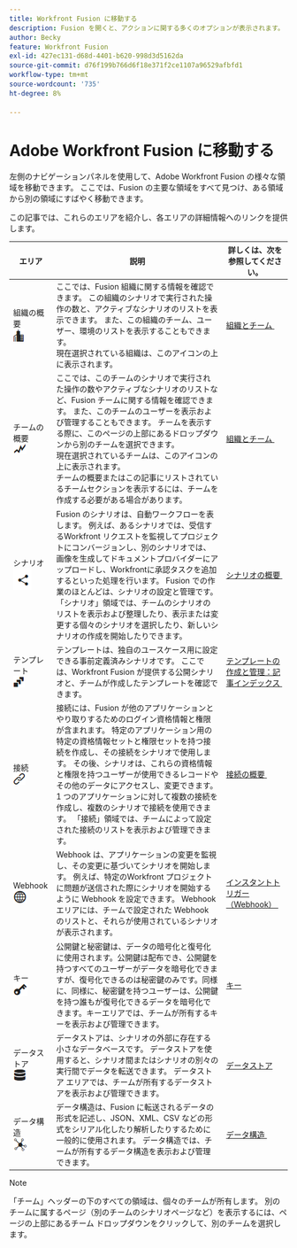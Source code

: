 ```yaml
---
title: Workfront Fusion に移動する
description: Fusion を開くと、アクションに関する多くのオプションが表示されます。 この記事は、ここから移動する場所を理解するのに役立ちます。
author: Becky
feature: Workfront Fusion
exl-id: 427ec131-d68d-4401-b620-998d3d5162da
source-git-commit: d76f199b766d6f18e371f2ce1107a96529afbfd1
workflow-type: tm+mt
source-wordcount: '735'
ht-degree: 8%

---
```


# Adobe Workfront Fusion に移動する

左側のナビゲーションパネルを使用して、Adobe Workfront Fusion の様々な領域を移動できます。 ここでは、Fusion の主要な領域をすべて見つけ、ある領域から別の領域にすばやく移動できます。

この記事では、これらのエリアを紹介し、各エリアの詳細情報へのリンクを提供します。

| エリア | 説明 | 詳しくは、次を参照してください。 |
|---|---|---|
| 組織の概要 <br> ![&#x200B; 組織アイコン &#x200B;](assets/org-icon.png) | ここでは、Fusion 組織に関する情報を確認できます。 この組織のシナリオで実行された操作の数と、アクティブなシナリオのリストを表示できます。 また、この組織のチーム、ユーザー、環境のリストを表示することもできます。<br> 現在選択されている組織は、このアイコンの上に表示されます。 | [&#x200B; 組織とチーム &#x200B;](/help/workfront-fusion/set-up-and-manage-workfront-fusion/set-up-and-manage-orgs-and-teams/set-up-orgs-teams-and-users/org-and-team-overview.md) |
| チームの概要 <br> ![&#x200B; チームアイコン &#x200B;](assets/team-icon.png) | ここでは、このチームのシナリオで実行された操作の数やアクティブなシナリオのリストなど、Fusion チームに関する情報を確認できます。 また、このチームのユーザーを表示および管理することもできます。 チームを表示する際に、このページの上部にあるドロップダウンから別のチームを選択できます。<br> 現在選択されているチームは、このアイコンの上に表示されます。<br> チームの概要またはこの記事にリストされているチームセクションを表示するには、チームを作成する必要がある場合があります。 | [&#x200B; 組織とチーム &#x200B;](/help/workfront-fusion/set-up-and-manage-workfront-fusion/set-up-and-manage-orgs-and-teams/set-up-orgs-teams-and-users/org-and-team-overview.md) |
| シナリオ <br> ![&#x200B; シナリオアイコン &#x200B;](assets/scenarios-icon.png) | Fusion のシナリオは、自動ワークフローを表します。 例えば、あるシナリオでは、受信するWorkfront リクエストを監視してプロジェクトにコンバージョンし、別のシナリオでは、画像を生成してドキュメントプロバイダーにアップロードし、Workfrontに承認タスクを追加するといった処理を行います。 Fusion での作業のほとんどは、シナリオの設定と管理です。 「シナリオ」領域では、チームのシナリオのリストを表示および整理したり、表示または変更する個々のシナリオを選択したり、新しいシナリオの作成を開始したりできます。 | [&#x200B; シナリオの概要 &#x200B;](/help/workfront-fusion/get-started-with-fusion/understand-fusion/scenario-overview.md) |
| テンプレート <br> ![&#x200B; テンプレートアイコン &#x200B;](assets/templates-icon.png) | テンプレートは、独自のユースケース用に設定できる事前定義済みシナリオです。 ここでは、Workfront Fusion が提供する公開シナリオと、チームが作成したテンプレートを確認できます。 | [&#x200B; テンプレートの作成と管理：記事インデックス &#x200B;](/help/workfront-fusion/create-and-manage-templates/create-manage-templates-toc.md) |
| 接続 <br> ![&#x200B; 接続アイコン &#x200B;](assets/connections-icon.png) | 接続には、Fusion が他のアプリケーションとやり取りするためのログイン資格情報と権限が含まれます。 特定のアプリケーション用の特定の資格情報セットと権限セットを持つ接続を作成し、その接続をシナリオで使用します。 その後、シナリオは、これらの資格情報と権限を持つユーザーが使用できるレコードやその他のデータにアクセスし、変更できます。 1 つのアプリケーションに対して複数の接続を作成し、複数のシナリオで接続を使用できます。 「接続」領域では、チームによって設定された接続のリストを表示および管理できます。 | [&#x200B; 接続の概要 &#x200B;](/help/workfront-fusion/get-started-with-fusion/understand-fusion/connection-overview.md) |
| Webhook <br> ![Webhook アイコン &#x200B;](assets/webhooks-icon.png) | Webhook は、アプリケーションの変更を監視し、その変更に基づいてシナリオを開始します。 例えば、特定のWorkfront プロジェクトに問題が送信された際にシナリオを開始するように Webhook を設定できます。 Webhook エリアには、チームで設定された Webhook のリストと、それらが使用されているシナリオが表示されます。 | [&#x200B; インスタントトリガー（Webhook） &#x200B;](/help/workfront-fusion/references/modules/webhooks-reference.md) |
| キー <br> ![&#x200B; キーアイコン &#x200B;](assets/keys-icon.png) | 公開鍵と秘密鍵は、データの暗号化と復号化に使用されます。公開鍵は配布でき、公開鍵を持つすべてのユーザーがデータを暗号化できますが、復号化できるのは秘密鍵のみです。同様に、同様に、秘密鍵を持つユーザーは、公開鍵を持つ誰もが復号化できるデータを暗号化できます。キーエリアでは、チームが所有するキーを表示および管理できます。 | [キー](/help/workfront-fusion/references/modules/keys.md) |
| データストア <br> ![&#x200B; データストアアイコン &#x200B;](assets/data-store-icon.png) | データストアは、シナリオの外部に存在する小さなデータベースです。 データストアを使用すると、シナリオ間またはシナリオの別々の実行間でデータを転送できます。 データストア エリアでは、チームが所有するデータストアを表示および管理できます。 | [データストア](/help/workfront-fusion/create-scenarios/map-data/data-stores.md) |
| データ構造 <br> ![&#x200B; データ構造アイコン &#x200B;](assets/data-structure-icon.png) | データ構造は、Fusion に転送されるデータの形式を記述し、JSON、XML、CSV などの形式をシリアル化したり解析したりするために一般的に使用されます。 データ構造では、チームが所有するデータ構造を表示および管理できます。 | [&#x200B; データ構造 &#x200B;](/help/workfront-fusion/references/mapping-panel/data-types/data-structures.md) |

>[!NOTE]
>
>「チーム」ヘッダーの下のすべての領域は、個々のチームが所有します。 別のチームに属するページ（別のチームのシナリオページなど）を表示するには、ページの上部にあるチーム ドロップダウンをクリックして、別のチームを選択します。


